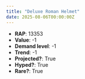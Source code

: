 ```yaml
---
title: "Deluxe Roman Helmet"
date: 2025-08-06T00:00:00Z
---
```

- **RAP**: 13353
- **Value**: -1
- **Demand level**: -1
- **Trend**: -1
- **Projected?**: True
- **Hyped?**: True
- **Rare?**: True
